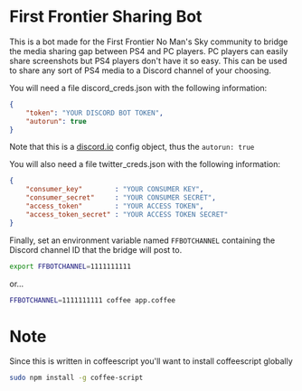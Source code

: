First Frontier Sharing Bot
==========================

This is a bot made for the First Frontier No Man's Sky community to bridge the media sharing gap between PS4 and PC players. PC players can easily share screenshots but PS4 players don't have it so easy. This can be used to share any sort of PS4 media to a Discord channel of your choosing.

You will need a file discord\_creds.json with the following information:

```json
{
	"token": "YOUR DISCORD BOT TOKEN",
	"autorun": true
}
```

Note that this is a [discord.io](https://github.com/izy521/discord.io) config object, thus the `autorun: true`

You will also need a file twitter\_creds.json with the following information:

```json
{
	"consumer_key"        : "YOUR CONSUMER KEY",
	"consumer_secret"     : "YOUR CONSUMER SECRET",
	"access_token"        : "YOUR ACCESS TOKEN",
	"access_token_secret" : "YOUR ACCESS TOKEN SECRET"
}
```

Finally, set an environment variable named `FFBOTCHANNEL` containing the Discord channel ID that the bridge will post to.

```bash
export FFBOTCHANNEL=1111111111
```

or...

```bash
FFBOTCHANNEL=1111111111 coffee app.coffee
```

Note
====

Since this is written in coffeescript you'll want to install coffeescript globally

```bash
sudo npm install -g coffee-script
```


